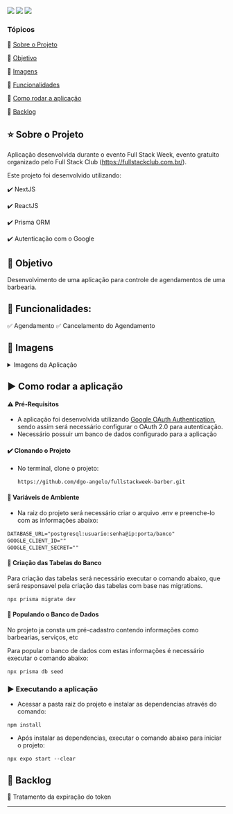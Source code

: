 <p align="left">

  <img src="https://img.shields.io/static/v1?label=NextJs&message=FRAMEWORK&color=blue&style=for-the-badge&logoColor=white&logo=nextdotjs"/>
  <img src="https://img.shields.io/static/v1?label=Typescript&message=language&color=red&style=for-the-badge&logo=typescript"/>

  <img src="https://img.shields.io/static/v1?label=reactjs&message=library&color=yellow&style=for-the-badge&logo=react"/>

</p>

### Tópicos

:small_blue_diamond: [Sobre o Projeto](#star-sobre-o-projeto)

:small_blue_diamond: [Objetivo](#dart-objetivo)

:small_blue_diamond: [Imagens](#sunrise_over_mountains-imagens)

:small_blue_diamond: [Funcionalidades](#bookmark_tabs-funcionalidades)

:small_blue_diamond: [Como rodar a aplicação](#arrow_forward-como-rodar-a-aplicação)

:small_blue_diamond: [Backlog](#dart-backlog)

## :star: Sobre o Projeto

Aplicação desenvolvida durante o evento Full Stack Week, evento gratuito organizado pelo Full Stack Club (https://fullstackclub.com.br/).

Este projeto foi desenvolvido utilizando:

:heavy_check_mark: NextJS

:heavy_check_mark: ReactJS

:heavy_check_mark: Prisma ORM

:heavy_check_mark: Autenticação com o Google

## :dart: Objetivo

Desenvolvimento de uma aplicação para controle de agendamentos de uma barbearia.

## :bookmark_tabs: Funcionalidades:

:white_check_mark: Agendamento
:white_check_mark: Cancelamento do Agendamento

## :sunrise_over_mountains: Imagens

<details>
<summary> Imagens da Aplicação </summary>

![](./images/barber_1.png)
![](./images/barber_2.png)
![](./images/barber_3.png)
![](./images/barber_4.png)
![](./images/barber_5.png)
![](./images/barber_6.png)

</details>

## :arrow_forward: Como rodar a aplicação

#### :warning: Pré-Requisitos

- A aplicação foi desenvolvida utilizando [Google OAuth Authentication](https://support.google.com/cloud/answer/6158849?hl=en), sendo assim será necessário configurar o OAuth 2.0 para autenticação.
- Necessário possuir um banco de dados configurado para a aplicação

#### :heavy_check_mark: Clonando o Projeto

- No terminal, clone o projeto:

  ```
  https://github.com/dgo-angelo/fullstackweek-barber.git
  ```

#### :wrench: Variáveis de Ambiente

- Na raiz do projeto será necessário criar o arquivo .env e preenche-lo com as informações abaixo:

```
DATABASE_URL="postgresql:usuario:senha@ip:porta/banco"
GOOGLE_CLIENT_ID=""
GOOGLE_CLIENT_SECRET=""
```

#### :wrench: Criação das Tabelas do Banco

Para criação das tabelas será necessário executar o comando abaixo, que será responsavel pela criação das tabelas com base nas migrations.

```
npx prisma migrate dev
```

#### :wrench: Populando o Banco de Dados

No projeto ja consta um pré-cadastro contendo informações como barbearias, serviços, etc

Para popular o banco de dados com estas informações é necessário executar o comando abaixo:

```
npx prisma db seed
```

### :arrow_forward: Executando a aplicação

- Acessar a pasta raiz do projeto e instalar as dependencias através do comando:

```
npm install
```

- Após instalar as dependencias, executar o comando abaixo para iniciar o projeto:

```
npx expo start --clear
```

## :dart: Backlog

:black_square_button: Tratamento da expiração do token

<hr/>
